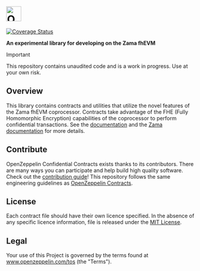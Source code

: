 # <img src="logo.svg" alt="OpenZeppelin" height="40px">

[![Coverage Status](https://codecov.io/gh/OpenZeppelin/openzeppelin-confidential-contracts/graph/badge.svg?token=1OVLRTWTA9)](https://codecov.io/gh/OpenZeppelin/openzeppelin-confidential-contracts)

**An experimental library for developing on the Zama fhEVM**

> [!IMPORTANT]
> This repository contains unaudited code and is a work in progress. Use at your own risk.

## Overview

This library contains contracts and utilities that utilize the novel features of the Zama fhEVM coprocessor. Contracts take advantage of the FHE (Fully Homomorphic Encryption) capabilities of the coprocessor to perform confidential transactions. See the [documentation](https://docs.openzeppelin.com/confidential-contracts) and the [Zama documentation](https://docs.zama.ai/protocol) for more details.

## Contribute

OpenZeppelin Confidential Contracts exists thanks to its contributors. There are many ways you can participate and help build high quality software. Check out the [contribution guide](https://github.com/OpenZeppelin/openzeppelin-contracts/blob/master/CONTRIBUTING.md)! This repository follows the same engineering guidelines as [OpenZeppelin Contracts](https://github.com/OpenZeppelin/openzeppelin-contracts/blob/master/GUIDELINES.md).

## License

Each contract file should have their own licence specified. In the absence of any specific licence information, file is released under the [MIT License](LICENSE).

## Legal

Your use of this Project is governed by the terms found at www.openzeppelin.com/tos (the "Terms").
